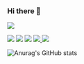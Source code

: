 ### Hi there 👋

<!--
**jinwooahnKHU/jinwooahnKHU** is a ✨ _special_ ✨ repository because its `README.md` (this file) appears on your GitHub profile.

Here are some ideas to get you started:

- 🔭 I’m currently working on ...
- 🌱 I’m currently learning ...
- 👯 I’m looking to collaborate on ...
- 🤔 I’m looking for help with ...
- 💬 Ask me about ...
- 📫 How to reach me: ...
- 😄 Pronouns: ...
- ⚡ Fun fact: ...
-->

<a href="https://www.linkedin.com/in/jinwoo-ahn-9b1a99222/" target="_blank"><img src="https://img.shields.io/badge/LinkedIn-0A66C2?style=flat&logo=#EA4335&logoColor=3776AB"/></a>

<a href="https://www.python.org" target="_blank"><img src="https://img.shields.io/badge/Python-3776AB?style=flat&logo=#EA4335&logoColor=3776AB"/></a> <a href="https://www.cplusplus.com" target="_blank"><img src="https://img.shields.io/badge/C++-00599C?style=flat&logo=#EA4335&logoColor=3776AB"/></a> <a href="https://www.mysql.com" target="_blank"><img src="https://img.shields.io/badge/MySQL-4479A1?style=flat&logo=#EA4335&logoColor=3776AB"/></a> <a href="https://www.tensorflow.org" target="_blank"><img src="https://img.shields.io/badge/TensorFlow-FF6F00?style=flat&logo=#EA4335&logoColor=3776AB"/> </a>
<a href="https://git-scm.com" target="_blank"><img src="https://img.shields.io/badge/Git-F05032?style=flat&logo=#EA4335&logoColor=3776AB"/></a>


![Anurag's GitHub stats](https://github-readme-stats.vercel.app/api?username=jinwooahnKHU&show_icons=true&theme=radical)



